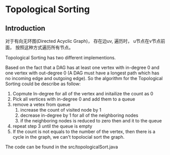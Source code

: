 # Topological Sorting

## Introduction

对于有向无环图(Directed Acyclic Graph)， 存在边uv, 遍历时， u节点在v节点前面， 按照这种方式遍历所有节点。

Topological Sorting has two different implementions.

Based on the fact that a DAG has at least one vertex with in-degree 0 and one vertex with out-degree 0 (A DAG must have a longest path which has no incoming edge and outgoing edge). So the algorithm for the Topological Sorting could be describe as follow:

1. Copmute In-degree for all of the vertex and initailize the count as 0
2. Pick all vertices with in-degree 0 and add them to a queue
3. remove a vetex from queue
    1. increase the count of visited node by 1
    2. decrease in-degree by 1 for all of the neighboring nodes
    3. if the neighboring nodes is reduced  to zero then and it to the queue
4. repeat step 3 until the queue is empty
5. If the count is not equals to the number of the vertex, then there is a cycle in the graph, we can't topolocial sort the graph.

The code can be found in the src/topologicalSort.java